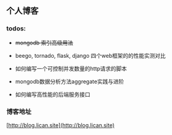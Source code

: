 个人博客
-------

### todos:

* ~~mongodb 索引高级用法~~

* beego, tornado, flask, django 四个web框架的的性能实测对比

* 如何编写一个可控制并发数量的http请求的脚本

* mongodb数据分析方法aggregate实践与进阶

* 如何编写高性能的后端服务接口


### 博客地址

[http://blog.lican.site](http://blog.lican.site)
